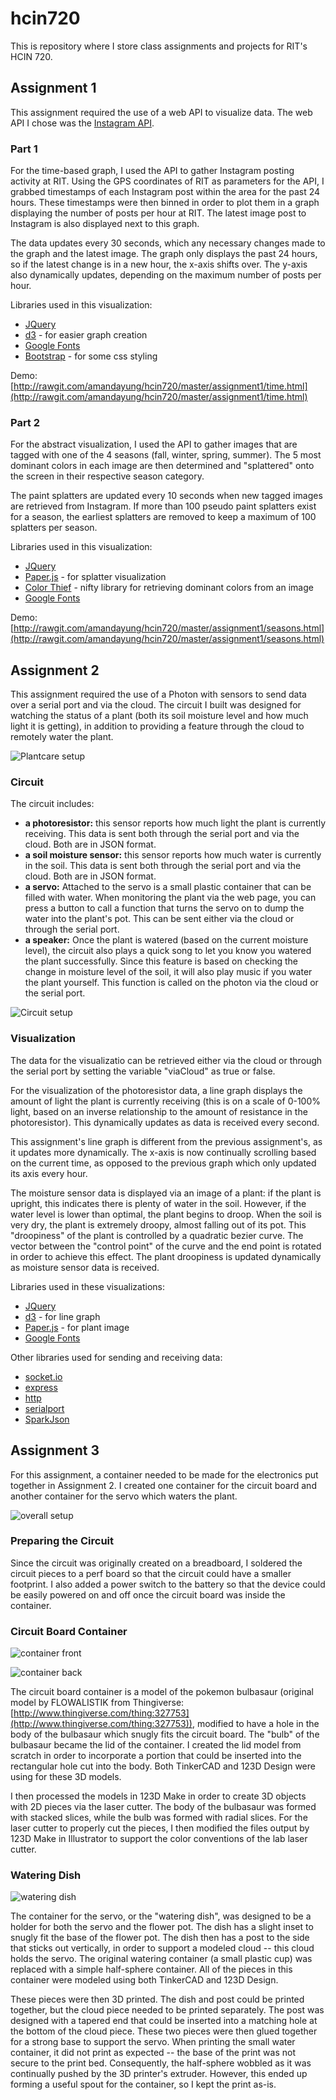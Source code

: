 # hcin720
This is repository where I store class assignments and projects for RIT's HCIN 720.

## Assignment 1

This assignment required the use of a web API to visualize data. The web API I chose was the [Instagram API](https://instagram.com/developer/).

### Part 1
For the time-based graph, I used the API to gather Instagram posting activity at RIT. Using the GPS coordinates of RIT as parameters for the API, I grabbed timestamps of each Instagram post within the area for the past 24 hours. These timestamps were then binned in order to plot them in a graph displaying the number of posts per hour at RIT. The latest image post to Instagram is also displayed next to this graph.

The data updates every 30 seconds, which any necessary changes made to the graph and the latest image. The graph only displays the past 24 hours, so if the latest change is in a new hour, the x-axis shifts over. The y-axis also dynamically updates, depending on the maximum number of posts per hour.

Libraries used in this visualization:
* [JQuery](https://jquery.com/)
* [d3](http://d3js.org/) - for easier graph creation
* [Google Fonts](https://www.google.com/fonts)
* [Bootstrap](http://getbootstrap.com/) - for some css styling

Demo:
[http://rawgit.com/amandayung/hcin720/master/assignment1/time.html](http://rawgit.com/amandayung/hcin720/master/assignment1/time.html)

### Part 2
For the abstract visualization, I used the API to gather images that are tagged with one of the 4 seasons (fall, winter, spring, summer). The 5 most dominant colors in each image are then determined and "splattered" onto the screen in their respective season category.

The paint splatters are updated every 10 seconds when new tagged images are retrieved from Instagram. If more than 100 pseudo paint splatters exist for a season, the earliest splatters are removed to keep a maximum of 100 splatters per season.

Libraries used in this visualization:
* [JQuery](https://jquery.com/)
* [Paper.js](http://paperjs.org/) - for splatter visualization
* [Color Thief](http://lokeshdhakar.com/projects/color-thief/) - nifty library for retrieving dominant colors from an image
* [Google Fonts](https://www.google.com/fonts)

Demo:
[http://rawgit.com/amandayung/hcin720/master/assignment1/seasons.html](http://rawgit.com/amandayung/hcin720/master/assignment1/seasons.html)


## Assignment 2

This assignment required the use of a Photon with sensors to send data over a serial port and via the cloud. The circuit I built was designed for watching the status of a plant (both its soil moisture level and how much light it is getting), in addition to providing a feature through the cloud to remotely water the plant.

![Plantcare setup](https://raw.githubusercontent.com/amandayung/hcin720/master/assignment2/plantcare-setup.png)

### Circuit

The circuit includes:
* **a photoresistor:** this sensor reports how much light the plant is currently receiving. This data is sent both through the serial port and via the cloud. Both are in JSON format.
* **a soil moisture sensor:** this sensor reports how much water is currently in the soil. This data is sent both through the serial port and via the cloud. Both are in JSON format.
* **a servo:** Attached to the servo is a small plastic container that can be filled with water. When monitoring the plant via the web page, you can press a button to call a function that turns the servo on to dump the water into the plant's pot. This can be sent either via the cloud or through the serial port.
* **a speaker:** Once the plant is watered (based on the current moisture level), the circuit also plays a quick song to let you know you watered the plant successfully. Since this feature is based on checking the change in moisture level of the soil, it will also play music if you water the plant yourself. This function is called on the photon via the cloud or the serial port.

![Circuit setup](https://raw.githubusercontent.com/amandayung/hcin720/master/assignment2/circuit-setup.png)

### Visualization

The data for the visualizatio can be retrieved either via the cloud or through the serial port by setting the variable "viaCloud" as true or false.

For the visualization of the photoresistor data, a line graph displays the amount of light the plant is currently receiving (this is on a scale of 0-100% light, based on an inverse relationship to the amount of resistance in the photoresistor). This dynamically updates as data is received every second.

This assignment's line graph is different from the previous assignment's, as it updates more dynamically. The x-axis is now continually scrolling based on the current time, as opposed to the previous graph which only updated its axis every hour.

The moisture sensor data is displayed via an image of a plant: if the plant is upright, this indicates there is plenty of water in the soil. However, if the water level is lower than optimal, the plant begins to droop. When the soil is very dry, the plant is extremely droopy, almost falling out of its pot. This "droopiness" of the plant is controlled by a quadratic bezier curve. The vector between the "control point" of the curve and the end point is rotated in order to achieve this effect. The plant droopiness is updated dynamically as moisture sensor data is received.

Libraries used in these visualizations:
* [JQuery](https://jquery.com/)
* [d3](http://d3js.org/) - for line graph
* [Paper.js](http://paperjs.org/) - for plant image
* [Google Fonts](https://www.google.com/fonts)

Other libraries used for sending and receiving data:
* [socket.io](http://socket.io/)
* [express](http://expressjs.com/)
* [http](https://nodejs.org/api/http.html)
* [serialport](https://github.com/voodootikigod/node-serialport)
* [SparkJson](https://github.com/menan/SparkJson)


## Assignment 3

For this assignment, a container needed to be made for the electronics put together in Assignment 2. I created one container for the circuit board and another container for the servo which waters the plant.

![overall setup](https://raw.githubusercontent.com/amandayung/hcin720/master/assignment3/overall-container.png)

### Preparing the Circuit

Since the circuit was originally created on a breadboard, I soldered the circuit pieces to a perf board so that the circuit could have a smaller footprint. I also added a power switch to the battery so that the device could be easily powered on and off once the circuit board was inside the container.

### Circuit Board Container

![container front](https://raw.githubusercontent.com/amandayung/hcin720/master/assignment3/container-front.png)

![container back](https://raw.githubusercontent.com/amandayung/hcin720/master/assignment3/container-back.png)

The circuit board container is a model of the pokemon bulbasaur (original model by FLOWALISTIK from Thingiverse: [http://www.thingiverse.com/thing:327753](http://www.thingiverse.com/thing:327753)), modified to have a hole in the body of the bulbasaur which snugly fits the circuit board. The "bulb" of the bulbasaur became the lid of the container. I created the lid model from scratch in order to incorporate a portion that could be inserted into the rectangular hole cut into the body. Both TinkerCAD and 123D Design were using for these 3D models.

I then processed the models in 123D Make in order to create 3D objects with 2D pieces via the laser cutter. The body of the bulbasaur was formed with stacked slices, while the bulb was formed with radial slices. For the laser cutter to properly cut the pieces, I then modified the files output by 123D Make in Illustrator to support the color conventions of the lab laser cutter.

### Watering Dish

![watering dish](https://raw.githubusercontent.com/amandayung/hcin720/master/assignment3/watering-dish.png)

The container for the servo, or the "watering dish", was designed to be a holder for both the servo and the flower pot. The dish has a slight inset to snugly fit the base of the flower pot. The dish then has a post to the side that sticks out vertically, in order to support a modeled cloud -- this cloud holds the servo. The original watering container (a small plastic cup) was replaced with a simple half-sphere container. All of the pieces in this container were modeled using both TinkerCAD and 123D Design.

These pieces were then 3D printed. The dish and post could be printed together, but the cloud piece needed to be printed separately. The post was designed with a tapered end that could be inserted into a matching hole at the bottom of the cloud piece. These two pieces were then glued together for a strong base to support the servo. When printing the small water container, it did not print as expected -- the base of the print was not secure to the print bed. Consequently, the half-sphere wobbled as it was continually pushed by the 3D printer's extruder. However, this ended up forming a useful spout for the container, so I kept the print as-is.


